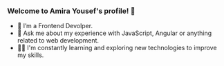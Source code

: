 ### Welcome to Amira Yousef's profile! 👋

- 🔭 I’m a Frontend Devolper.
- 💬 Ask me about my experience with JavaScript, Angular or anything related to web development.
- 👨‍💻 I'm constantly learning and exploring new technologies to improve my skills.

